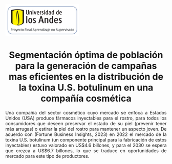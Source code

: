 <div align="left">
  <img src="pics/pro-UA.png" alt="Logo de Uniandes" width="230" height="100">
</div>

<h1 align="center"> Segmentación óptima de población para la generación de campañas mas eficientes en la distribución de la toxina U.S. botulinum en una compañía cosmética </h1>

<p align="justify"> 
Una compañía del sector cosmético cuyo mercado se enfoca a Estados Unidos (USA) produce fármacos inyectables para el rostro, para todos los consumidores que deseen preservar el estado de su piel (prevenir tener más arrugas) o estirar la piel del rostro para mantener un aspecto joven. De acuerdo con ​(Fortune Business Insights, 2023)​ en 2022 el mercado de la toxina U.S. botulinum (un componente principal para la fabricación de estos inyectables) estuvo valorado en US$4.6 billones, y para el 2030 se espera que crezca a US$6.7 billones, lo que se traduce en oportunidades de mercado para este tipo de productores. </p>
